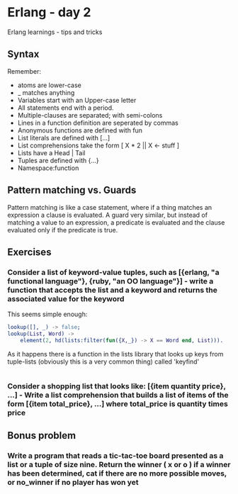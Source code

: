 # Erlang - day 2
Erlang learnings - tips and tricks

## Syntax
Remember:
* atoms are lower-case
* _ matches anything
* Variables start with an Upper-case letter
* All statements end with a period.
* Multiple-clauses are separated; with semi-colons
* Lines in a function definition are seperated by commas
* Anonymous functions are defined with fun
* List literals are defined with [...] 
* List comprehensions take the form [ X * 2 || X <- stuff ]
* Lists have a Head | Tail
* Tuples are defined with {...}
* Namespace:function

## Pattern matching vs. Guards
Pattern matching is like a case statement, where if a thing matches an expression a clause is evaluated. A guard very similar, but instead of matching a value to an expression, a predicate is evaluated and the clause evaluated only if the predicate is true.

## Exercises
### Consider a list of keyword-value tuples, such as [{erlang, "a functional language"}, {ruby, "an OO language"}] - write a function that accepts the list and a keyword and returns the associated value for the keyword

This seems simple enough:
```erlang
lookup([], _) -> false;
lookup(List, Word) ->
    element(2, hd(lists:filter(fun({X,_}) -> X == Word end, List))).
```

As it happens there is a function in the lists library that looks up keys from tuple-lists (obviously this is a very common thing) called 'keyfind'

```erlang

```

### Consider a shopping list that looks like: [{item quantity price}, ...] - Write a list comprehension that builds a list of items of the form [{item total_price}, ...] where total_price is quantity times price

## Bonus problem
### Write a program that reads a tic-tac-toe board presented as a list or a tuple of size nine. Return the winner ( x or o ) if a winner has been determined, cat if there are no more possible moves, or no_winner if no player has won yet